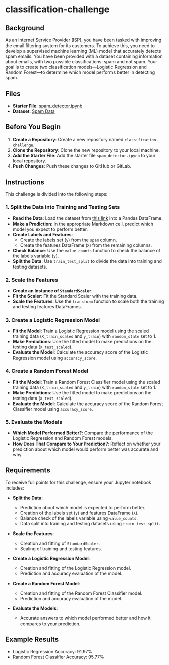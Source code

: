 # classification-challenge



## Background

As an Internet Service Provider (ISP), you have been tasked with improving the email filtering system for its customers. To achieve this, you need to develop a supervised machine learning (ML) model that accurately detects spam emails. You have been provided with a dataset containing information about emails, with two possible classifications: spam and not spam. Your goal is to create two classification models—Logistic Regression and Random Forest—to determine which model performs better in detecting spam.

## Files

- **Starter File**: [spam_detector.ipynb](https://github.com/dmmonjur/classification-challenge.git)
- **Dataset**: [Spam Data](https://static.bc-edx.com/ai/ail-v-1-0/m13/challenge/spam-data.csv)

## Before You Begin

1. **Create a Repository**: Create a new repository named `classification-challenge`.
2. **Clone the Repository**: Clone the new repository to your local machine.
3. **Add the Starter File**: Add the starter file `spam_detector.ipynb` to your local repository.
4. **Push Changes**: Push these changes to GitHub or GitLab.

## Instructions

This challenge is divided into the following steps:

### 1. Split the Data into Training and Testing Sets

- **Read the Data**: Load the dataset from [this link](https://static.bc-edx.com/ai/ail-v-1-0/m13/challenge/spam-data.csv) into a Pandas DataFrame.
- **Make a Prediction**: In the appropriate Markdown cell, predict which model you expect to perform better.
- **Create Labels and Features**:
  - Create the labels set (`y`) from the `spam` column.
  - Create the features DataFrame (`X`) from the remaining columns.
- **Check Balance**: Use the `value_counts` function to check the balance of the labels variable (`y`).
- **Split the Data**: Use `train_test_split` to divide the data into training and testing datasets.

### 2. Scale the Features

- **Create an Instance of `StandardScaler`**.
- **Fit the Scaler**: Fit the Standard Scaler with the training data.
- **Scale the Features**: Use the `transform` function to scale both the training and testing features DataFrames.

### 3. Create a Logistic Regression Model

- **Fit the Model**: Train a Logistic Regression model using the scaled training data (`X_train_scaled` and `y_train`) with `random_state` set to 1.
- **Make Predictions**: Use the fitted model to make predictions on the testing data (`X_test_scaled`).
- **Evaluate the Model**: Calculate the accuracy score of the Logistic Regression model using `accuracy_score`.

### 4. Create a Random Forest Model

- **Fit the Model**: Train a Random Forest Classifier model using the scaled training data (`X_train_scaled` and `y_train`) with `random_state` set to 1.
- **Make Predictions**: Use the fitted model to make predictions on the testing data (`X_test_scaled`).
- **Evaluate the Model**: Calculate the accuracy score of the Random Forest Classifier model using `accuracy_score`.

### 5. Evaluate the Models

- **Which Model Performed Better?**: Compare the performance of the Logistic Regression and Random Forest models.
- **How Does That Compare to Your Prediction?**: Reflect on whether your prediction about which model would perform better was accurate and why.

## Requirements

To receive full points for this challenge, ensure your Jupyter notebook includes:

- **Split the Data**:
  - Prediction about which model is expected to perform better.
  - Creation of the labels set (`y`) and features DataFrame (`X`).
  - Balance check of the labels variable using `value_counts`.
  - Data split into training and testing datasets using `train_test_split`.

- **Scale the Features**:
  - Creation and fitting of `StandardScaler`.
  - Scaling of training and testing features.

- **Create a Logistic Regression Model**:
  - Creation and fitting of the Logistic Regression model.
  - Prediction and accuracy evaluation of the model.

- **Create a Random Forest Model**:
  - Creation and fitting of the Random Forest Classifier model.
  - Prediction and accuracy evaluation of the model.

- **Evaluate the Models**:
  - Accurate answers to which model performed better and how it compares to your prediction.

## Example Results

- Logistic Regression Accuracy: 91.97%
- Random Forest Classifier Accuracy: 95.77%

